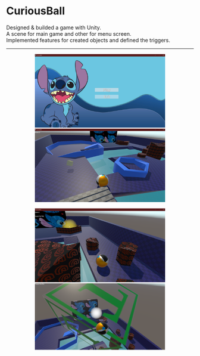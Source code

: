 # CuriousBall
Designed & builded a game with Unity. <br> 
A scene for main game and other for menu screen. <br> 
Implemented features for created objects and defined the triggers.
<hr>
<p align="center">
  <img src="/CuriousBall_ss/1.png" width="350" title="hover text">
  <img src="/CuriousBall_ss/3.png" width="350" alt="accessibility text">
</p>
<p align="center">
  <img src="/CuriousBall_ss/5.png" width="350" title="hover text">
  <img src="/CuriousBall_ss/7.png" width="350" alt="accessibility text">
</p>
